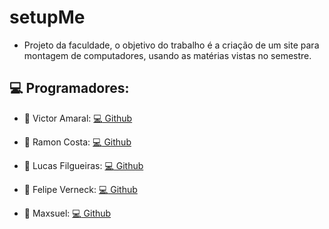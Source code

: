 # setupMe
- Projeto da faculdade, o objetivo do trabalho é a criação de um site para montagem de computadores, usando as matérias vistas no semestre.

## :computer: Programadores:
  - :speech_balloon: Victor Amaral: [:computer: Github](https://github.com/Fri5Day)

  - :speech_balloon: Ramon Costa: [:computer: Github](https://github.com/Gaspor)

  - :speech_balloon: Lucas Filgueiras: [:computer: Github](https://github.com/LucasFilgueiras)

  - :speech_balloon: Felipe Verneck: [:computer: Github](https://github.com/FelipeVerneck)

  - :speech_balloon: Maxsuel: [:computer: Github](https://github.com/X86Max)